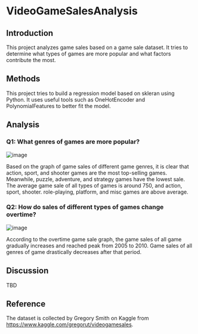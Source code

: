 # VideoGameSalesAnalysis
## Introduction
This project analyzes game sales based on a game sale dataset. It tries to determine what types of games are more popular and what factors contribute the most. 
## Methods
This project tries to build a regression model based on skleran using Python. It uses useful tools such as OneHotEncoder and PolynomialFeatures to better fit the model.
## Analysis
### Q1: What genres of games are more popular?
![image](https://user-images.githubusercontent.com/49095933/147861760-2899ca6c-c7d7-4ce5-a6a6-11b041d43c4b.png)

Based on the graph of game sales of different game genres, it is clear that action, sport, and shooter games are the most top-selling games. Meanwhile, puzzle, adventure, and strategy games have the lowest sale. The average game sale of all types of games is around 750, and action, sport, shooter. role-playing, platform, and misc games are above average.

### Q2: How do sales of different types of games change overtime?
![image](https://user-images.githubusercontent.com/49095933/147861778-ae80f199-df17-44e2-9e3b-eaf56983fafb.png)

According to the overtime game sale graph, the game sales of all game gradually increases and reached peak from 2005 to 2010. Game sales of all genres of game drastically decreases after that period. 
## Discussion
TBD
## Reference
The dataset is collected by Gregory Smith on Kaggle from https://www.kaggle.com/gregorut/videogamesales. 

